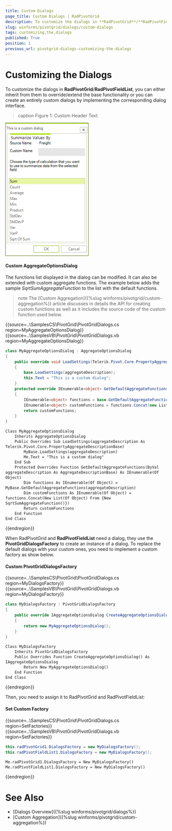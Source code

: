 ```yaml
---
title: Custom Dialogs
page_title: Custom Dialogs | RadPivotGrid
description: To customize the dialogs in **RadPivotGrid**/**RadPivotFieldList**, you can either inherit from them to override/extend the base functionality or you can create an entirely custom dialogs by implementing the corresponding dialog interface.
slug: winforms/pivotgrid/dialogs/custom-dialogs
tags: customizing,the,dialogs
published: True
position: 1
previous_url: pivotgrid-dialogs-customizing-the-dialogs
---
```


# Customizing the Dialogs

To customize the dialogs in **RadPivotGrid**/**RadPivotFieldList**, you can either inherit from them to override/extend the base functionality or you can create an entirely custom dialogs by implementing the corresponding dialog interface.

>caption Figure 1: Custom Header Text

![pivotgrid-dialogs-customizing-the-dialogs 001](images/pivotgrid-dialogs-customizing-the-dialogs001.png)

#### Custom AggregateOptionsDialog

The functions list displayed in the dialog can be modified. It can also be extended with custom aggregate functions. The example below adds the sample *SqrtSumAggregateFunction* to the list with the default functions.

>note The [Custom Aggregation]({%slug winforms/pivotgrid/custom-aggregation%}) article discusses in details the API for creating custom functions as well as it includes the source code of the custom function used below.

{{source=..\SamplesCS\PivotGrid\PivotGridDialogs.cs region=MyAggregateOptionsDialog}} 
{{source=..\SamplesVB\PivotGrid\PivotGridDialogs.vb region=MyAggregateOptionsDialog}}
````C#
class MyAggregateOptionsDialog : AggregateOptionsDialog
{
    public override void LoadSettings(Telerik.Pivot.Core.PropertyAggregateDescriptionBase aggregateDescription)
    {
        base.LoadSettings(aggregateDescription);
        this.Text = "This is a custom dialog";
    }
    protected override IEnumerable<object> GetDefaultAggregateFunctions(AggregateDescriptionBase aggregateDescription)
    {
        IEnumerable<object> functions = base.GetDefaultAggregateFunctions(aggregateDescription);
        IEnumerable<object> customFunctions = functions.Concat(new List<object> { new SqrtSumAggregateFunction() });
        return customFunctions;
    }
}

````
````VB.NET
Class MyAggregateOptionsDialog
    Inherits AggregateOptionsDialog
    Public Overrides Sub LoadSettings(aggregateDescription As Telerik.Pivot.Core.PropertyAggregateDescriptionBase)
        MyBase.LoadSettings(aggregateDescription)
        Me.Text = "This is a custom dialog"
    End Sub
    Protected Overrides Function GetDefaultAggregateFunctions(ByVal aggregateDescription As AggregateDescriptionBase) As IEnumerable(Of Object)
        Dim functions As IEnumerable(Of Object) = MyBase.GetDefaultAggregateFunctions(aggregateDescription)
        Dim customFunctions As IEnumerable(Of Object) = functions.Concat(New List(Of Object) From {New SqrtSumAggregateFunction()})
        Return customFunctions
    End Function
End Class

```` 



{{endregion}}

When RadPivotGrid and **RadPivotFieldList** need a dialog, they use the __PivotGridDialogsFactory__ to create an instance of a dialog. To replace the default dialogs with your custom ones, you need to implement a custom factory as show below.

#### Custom PivotGridDialogsFactory

{{source=..\SamplesCS\PivotGrid\PivotGridDialogs.cs region=MyDialogsFactory}} 
{{source=..\SamplesVB\PivotGrid\PivotGridDialogs.vb region=MyDialogsFactory}} 

````C#
class MyDialogsFactory : PivotGridDialogsFactory
{
    public override IAggregateOptionsDialog CreateAggregateOptionsDialog()
    {
        return new MyAggregateOptionsDialog();
    }
}

````
````VB.NET
Class MyDialogsFactory
    Inherits PivotGridDialogsFactory
    Public Overrides Function CreateAggregateOptionsDialog() As IAggregateOptionsDialog
        Return New MyAggregateOptionsDialog()
    End Function
End Class

````

{{endregion}}

Then, you need to assign it to RadPivotGrid and RadPivotFieldList:

#### Set Custom Factory

{{source=..\SamplesCS\PivotGrid\PivotGridDialogs.cs region=SetFactories}} 
{{source=..\SamplesVB\PivotGrid\PivotGridDialogs.vb region=SetFactories}} 

````C#
this.radPivotGrid1.DialogsFactory = new MyDialogsFactory();
this.radPivotFieldList1.DialogsFactory = new MyDialogsFactory();

````
````VB.NET
Me.radPivotGrid1.DialogsFactory = New MyDialogsFactory()
Me.radPivotFieldList1.DialogsFactory = New MyDialogsFactory()

````

{{endregion}} 

# See Also

* [Dialogs Overview]({%slug winforms/pivotgrid/dialogs%})
* [Custom Aggregation]({%slug winforms/pivotgrid/custom-aggregation%})